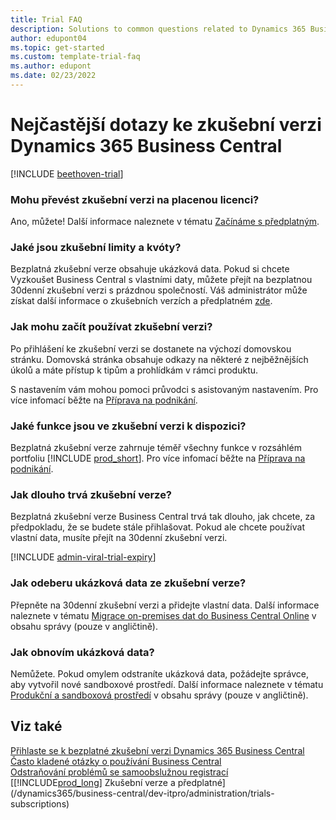```yaml
---  
title: Trial FAQ
description: Solutions to common questions related to Dynamics 365 Business Central trial setup and management. Learn how to resolve platform and app-specific issues.
author: edupont04
ms.topic: get-started
ms.custom: template-trial-faq
ms.author: edupont
ms.date: 02/23/2022
---
```


# Nejčastější dotazy ke zkušební verzi Dynamics 365 Business Central

[!INCLUDE [beethoven-trial](includes/beethoven-trial.md)]

### Mohu převést zkušební verzi na placenou licenci?

Ano, můžete! Další informace naleznete v tématu [Začínáme s předplatným](trial-signup.md#get-started-with-a-subscription).

### Jaké jsou zkušební limity a kvóty?

Bezplatná zkušební verze obsahuje ukázková data. Pokud si chcete Vyzkoušet Business Central s vlastními daty, můžete přejít na bezplatnou 30denní zkušební verzi s prázdnou společností.
Váš administrátor může získat další informace o zkušebních verzích a předplatném [zde](/dynamics365/business-central/dev-itpro/administration/trials-subscriptions).

### Jak mohu začít používat zkušební verzi?

Po přihlášení ke zkušební verzi se dostanete na výchozí domovskou stránku. Domovská stránka obsahuje odkazy na některé z nejběžnějších úkolů a máte přístup k tipům a prohlídkám v rámci produktu.

S nastavením vám mohou pomoci průvodci s asistovaným nastavením. Pro více infomací běžte na [Příprava na podnikání](ui-get-ready-business.md).

### Jaké funkce jsou ve zkušební verzi k dispozici?

Bezplatná zkušební verze zahrnuje téměř všechny funkce v rozsáhlém portfoliu [!INCLUDE [prod_short](includes/prod_short.md)]. Pro více infomací běžte na [Příprava na podnikání](includes/prod_short.md).

### Jak dlouho trvá zkušební verze?

Bezplatná zkušební verze Business Central trvá tak dlouho, jak chcete, za předpokladu, že se budete stále přihlašovat. Pokud ale chcete používat vlastní data, musíte přejít na 30denní zkušební verzi.

[!INCLUDE [admin-viral-trial-expiry](includes/admin-viral-trial-expiry.md)]

### Jak odeberu ukázková data ze zkušební verze?

Přepněte na 30denní zkušební verzi a přidejte vlastní data. Další informace naleznete v tématu [ Migrace on-premises dat do Business Central Online](/dynamics365/business-central/dev-itpro/administration/migrate-data) v obsahu správy (pouze v angličtině).

### Jak obnovím ukázková data?

Nemůžete. Pokud omylem odstraníte ukázková data, požádejte správce, aby vytvořil nové sandboxové prostředí. Další informace naleznete v tématu [Produkční a sandboxová prostředí](/dynamics365/business-central/dev-itpro/administration/environment-types)  v obsahu správy (pouze v angličtině).

## Viz také

[Přihlaste se k bezplatné zkušební verzi Dynamics 365 Business Central](trial-signup.md)  
[Často kladené otázky o používání Business Central](across-faq.yml)  
[Odstraňování problémů se samoobslužnou registrací](ui-troubleshoot-self-signup.md)  
[[!INCLUDE[prod_long](includes/prod_long.md)] Zkušební verze a předplatné](/dynamics365/business-central/dev-itpro/administration/trials-subscriptions)
